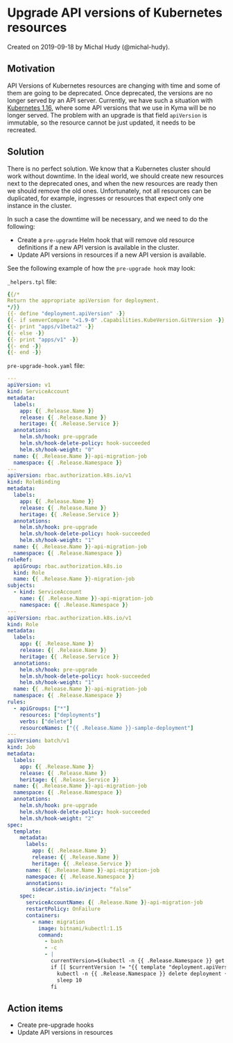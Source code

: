 # Upgrade API versions of Kubernetes resources

Created on 2019-09-18 by Michal Hudy (@michal-hudy).

## Motivation

API Versions of Kubernetes resources are changing with time and some of them are going to be deprecated. Once deprecated, the versions are no longer served by an API server. Currently, we have such a situation with [Kubernetes 1.16](https://kubernetes.io/blog/2019/07/18/api-deprecations-in-1-16), where some API versions that we use in Kyma will be no longer served. The problem with an upgrade is that field `apiVersion` is immutable, so the resource cannot be just updated, it needs to be recreated.

## Solution

There is no perfect solution. We know that a Kubernetes cluster should work without downtime. In the ideal world, we should create new resources next to the deprecated ones, and when the new resources are ready then we should remove the old ones. Unfortunately, not all resources can be duplicated, for example, ingresses or resources that expect only one instance in the cluster.

In such a case the downtime will be necessary, and we need to do the following:
- Create a `pre-upgrade` Helm hook that will remove old resource definitions if a new API version is available in the cluster.
- Update API versions in resources if a new API version is available.

See the following example of how the `pre-upgrade hook` may look:

`_helpers.tpl` file:
```yaml
{{/*
Return the appropriate apiVersion for deployment.
*/}}
{{- define "deployment.apiVersion" -}}
{{- if semverCompare "<1.9-0" .Capabilities.KubeVersion.GitVersion -}}
{{- print "apps/v1beta2" -}}
{{- else -}}
{{- print "apps/v1" -}}
{{- end -}}
{{- end -}}
```

`pre-upgrade-hook.yaml` file:
```yaml
---
apiVersion: v1
kind: ServiceAccount
metadata:
  labels:
    app: {{ .Release.Name }}
    release: {{ .Release.Name }}
    heritage: {{ .Release.Service }}
  annotations:
    helm.sh/hook: pre-upgrade
    helm.sh/hook-delete-policy: hook-succeeded
    helm.sh/hook-weight: "0"
  name: {{ .Release.Name }}-api-migration-job
  namespace: {{ .Release.Namespace }}
---
apiVersion: rbac.authorization.k8s.io/v1
kind: RoleBinding
metadata:
  labels:
    app: {{ .Release.Name }}
    release: {{ .Release.Name }}
    heritage: {{ .Release.Service }}
  annotations:
    helm.sh/hook: pre-upgrade
    helm.sh/hook-delete-policy: hook-succeeded
    helm.sh/hook-weight: "1"
  name: {{ .Release.Name }}-api-migration-job
  namespace: {{ .Release.Namespace }}
roleRef:
  apiGroup: rbac.authorization.k8s.io
  kind: Role
  name: {{ .Release.Name }}-migration-job
subjects:
  - kind: ServiceAccount
    name: {{ .Release.Name }}-api-migration-job
    namespace: {{ .Release.Namespace }}
---
apiVersion: rbac.authorization.k8s.io/v1
kind: Role
metadata:
  labels:
    app: {{ .Release.Name }}
    release: {{ .Release.Name }}
    heritage: {{ .Release.Service }}
  annotations:
    helm.sh/hook: pre-upgrade
    helm.sh/hook-delete-policy: hook-succeeded
    helm.sh/hook-weight: "1"
  name: {{ .Release.Name }}-api-migration-job
  namespace: {{ .Release.Namespace }}
rules:
  - apiGroups: ["*"]
    resources: ["deployments"]
    verbs: ["delete"]
    resourceNames: ["{{ .Release.Name }}-sample-deployment"]
---
apiVersion: batch/v1
kind: Job
metadata:
  labels:
    app: {{ .Release.Name }}
    release: {{ .Release.Name }}
    heritage: {{ .Release.Service }}
  name: {{ .Release.Name }}-api-migration-job
  namespace: {{ .Release.Namespace }}
  annotations:
    helm.sh/hook: pre-upgrade
    helm.sh/hook-delete-policy: hook-succeeded
    helm.sh/hook-weight: "2"
spec:
  template:
    metadata:
      labels:
        app: {{ .Release.Name }}
        release: {{ .Release.Name }}
        heritage: {{ .Release.Service }}
      name: {{ .Release.Name }}-api-migration-job
      namespace: {{ .Release.Namespace }}
      annotations:
        sidecar.istio.io/inject: “false”
    spec:
      serviceAccountName: {{ .Release.Name }}-api-migration-job
      restartPolicy: OnFailure
      containers:
        - name: migration
          image: bitnami/kubectl:1.15
          command:
            - bash
            - -c
            - |
              currentVersion=$(kubectl -n {{ .Release.Namespace }} get deployment {{ .Release.Name }}-sample-ingress -o jsonpath='{.apiVersion}')
              if [[ $currentVersion != "{{ template "deployment.apiVersion" . }}" ]]; then
                kubectl -n {{ .Release.Namespace }} delete deployment {{ .Release.Name }}-sample-ingress --wait=true
                sleep 10
              fi
```

## Action items

* Create pre-upgrade hooks
* Update API versions in resources

